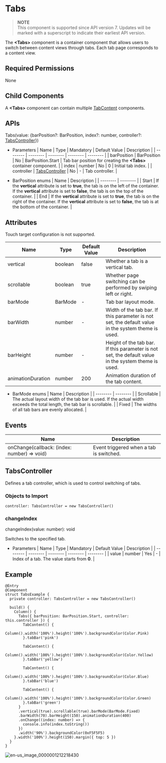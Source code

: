 # Tabs


> **NOTE**<br>
> This component is supported since API version 7. Updates will be marked with a superscript to indicate their earliest API version.


The **<Tabs\>** component is a container component that allows users to switch between content views through tabs. Each tab page corresponds to a content view.


## Required Permissions

None


## Child Components

A **<Tabs\>** component can contain multiple [TabContent](ts-container-tabcontent.md) components.


## APIs

Tabs(value: {barPosition?: BarPosition, index?: number, controller?: [TabsController](#tabscontroller)})

- Parameters
  | Name | Type | Mandatory | Default Value | Description |
  | -------- | -------- | -------- | -------- | -------- |
  | barPosition | BarPosition | No | BarPosition.Start | Tab bar position for creating the **<Tabs\>** container component. |
  | index | number | No | 0 | Initial tab index. |
  | controller | [TabsController](#tabscontroller) | No | - | Tab controller. |

- BarPosition enums
  | Name | Description |
  | -------- | -------- |
  | Start | If the **vertical** attribute is set to **true**, the tab is on the left of the container. If the **vertical** attribute is set to **false**, the tab is on the top of the container. |
  | End | If the **vertical** attribute is set to **true**, the tab is on the right of the container. If the **vertical** attribute is set to **false**, the tab is at the bottom of the container. |


## Attributes

Touch target configuration is not supported.

| Name | Type | Default Value | Description |
| -------- | -------- | -------- | -------- |
| vertical | boolean | false | Whether a tab is a vertical tab. |
| scrollable | boolean | true | Whether page switching can be performed by swiping left or right. |
| barMode | BarMode | - | Tab bar layout mode. |
| barWidth | number | - | Width of the tab bar. If this parameter is not set, the default value in the system theme is used. |
| barHeight | number | - | Height of the tab bar. If this parameter is not set, the default value in the system theme is used. |
| animationDuration | number | 200 | Animation duration of the tab content. |

- BarMode enums
  | Name | Description |
  | -------- | -------- |
  | Scrollable | The actual layout width of the tab bar is used. If the actual width exceeds the total length, the tab bar is scrollable. |
  | Fixed | The widths of all tab bars are evenly allocated. |


## Events

| Name | Description |
| -------- | -------- |
| onChange(callback: (index: number) =&gt; void) | Event triggered when a tab is switched. |

## TabsController

Defines a tab controller, which is used to control switching of tabs.
### Objects to Import

```
controller: TabsController = new TabsController()

```

### changeIndex

changeIndex(value: number): void

Switches to the specified tab.

- Parameters
  | Name | Type | Mandatory | Default Value | Description |
  | -------- | -------- | -------- | -------- | -------- |
  | value | number | Yes | - | Index of a tab. The value starts from **0**. |


## Example


```
@Entry
@Component
struct TabsExample {
  private controller: TabsController = new TabsController()

  build() {
    Column() {
      Tabs({ barPosition: BarPosition.Start, controller: this.controller }) {
        TabContent() {
          Column().width('100%').height('100%').backgroundColor(Color.Pink)
        }.tabBar('pink')

        TabContent() {
          Column().width('100%').height('100%').backgroundColor(Color.Yellow)
        }.tabBar('yellow')

        TabContent() {
          Column().width('100%').height('100%').backgroundColor(Color.Blue)
        }.tabBar('blue')

        TabContent() {
          Column().width('100%').height('100%').backgroundColor(Color.Green)
        }.tabBar('green')
      }
      .vertical(true).scrollable(true).barMode(BarMode.Fixed)
      .barWidth(70).barHeight(150).animationDuration(400)
      .onChange((index: number) => {
        console.info(index.toString())
      })
      .width('90%').backgroundColor(0xF5F5F5)
    }.width('100%').height(150).margin({ top: 5 })
  }
}
```

![en-us_image_0000001212218430](figures/en-us_image_0000001212218430.gif)
